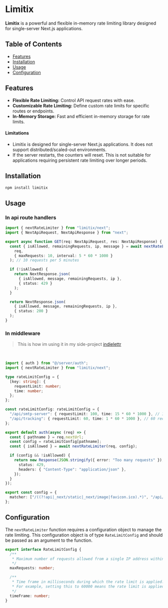 # Limitix

**Limitix** is a powerful and flexible in-memory rate limiting library designed for single-server Next.js applications.

## Table of Contents

- [Features](#features)
- [Installation](#installation)
- [Usage](#usage)
- [Configuration](#configuration)

## Features

- **Flexible Rate Limiting:** Control API request rates with ease.
- **Customizable Rate Limiting:** Define custom rate limits for specific routes or endpoints.
- **In-Memory Storage:** Fast and efficient in-memory storage for rate limits.

#### Limitations

- Limitix is designed for single-server Next.js applications. It does not support distributed/scaled-out environments.
- If the server restarts, the counters will reset. This is not suitable for applications requiring persistent rate limiting over longer periods.

## Installation

```bash
npm install limitix
```

## Usage

### In api route handlers

```typescript
import { nextRateLimiter } from "limitix/next";
import { NextApiRequest, NextApiResponse } from "next";

export async function GET(req: NextApiRequest, res: NextApiResponse) {
  const { isAllowed, remainingRequests, ip, message } = await nextRateLimiter(
    req,
    { maxRequests: 10, interval: 5 * 60 * 1000 }
  ); // 10 requests per 5 minutes

  if (!isAllowed) {
    return NextResponse.json(
      { isAllowed, message, remainingRequests, ip },
      { status: 429 }
    );
  }

  return NextResponse.json(
    { isAllowed, message, remainingRequests, ip },
    { status: 200 }
  );
}
```

### In middleware

> This is how im using it in my side-project [indielettr](https://indielettr.com)

<br />

```typescript
import { auth } from "@/server/auth";
import { nextRateLimiter } from "limitix/next";

type rateLimitConfig = {
  [key: string]: {
    requestLimit: number;
    time: number;
  };
};

const rateLimitConfig: rateLimitConfig = {
  "/api/smtp-server": { requestLimit: 100, time: 15 * 60 * 1000 }, // 100 requests per 15 minutes
  "/api/tracking": { requestLimit: 60, time: 1 * 60 * 1000 }, // 60 requests per minute
};

export default auth(async (req) => {
  const { pathname } = req.nextUrl;
  const config = rateLimitConfig[pathname];
  const { isAllowed } = await nextRateLimiter(req, config);

  if (config && !isAllowed) {
    return new Response(JSON.stringify({ error: "Too many requests" }), {
      status: 429,
      headers: { "Content-Type": "application/json" },
    });
  }
});

export const config = {
  matcher: ["/((?!api|_next/static|_next/image|favicon.ico).*)", "/api/(.+)"],
};
```

## Configuration

The `nextRateLimiter` function requires a configuration object to manage the rate limiting. This configuration object is of type `RateLimitConfig` and should be passed as an argument to the function.

```typescript
export interface RateLimitConfig {
  /**
   * Maximum number of requests allowed from a single IP address within the time frame.
   */
  maxRequests: number;

  /**
   * Time frame in milliseconds during which the rate limit is applied.
   * For example, setting this to 60000 means the rate limit is applied every 60 seconds.
   */
  timeFrame: number;
}
```
